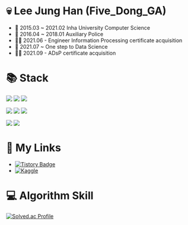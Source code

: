 # :skull: Lee Jung Han (Five_Dong_GA)
- :school:  2015.03 ~ 2021.02 Inha University Computer Science
- 💂  2016.04 ~ 2018.01 Auxiliary Police
- 👨‍🏫 2021.06 - Engineer Information Processing certificate acquisition
- :feet:  2021.07 ~ One step to Data Science
- 👨‍🏫 2021.09 - ADsP certificate acquisition

# :books: Stack
<img src="https://img.shields.io/badge/Python-3776AB?style=flat-square&logo=Python&logoColor=white"/> <img src="https://img.shields.io/badge/C++-00599C?style=flat-square&logo=c%2B%2B&logoColor=white"/> <img src="https://img.shields.io/badge/Java-007396?style=flat-square&logo=Java&logoColor=white"/> 

<img src="https://img.shields.io/badge/TensorFlow-FF6F00?style=flat-square&logo=TensorFlow&logoColor=white"/> <img src="https://img.shields.io/badge/scikit-learn-F7931E?style=flat-square&logo=scikit-learn&logoColor=white"/> <img src="https://img.shields.io/badge/pandas-150458?style=flat-square&logo=pandas&logoColor=white"/>

<img src="https://img.shields.io/badge/Android-3DDC84?style=flat-square&logo=Android&logoColor=white"/> <img src="https://img.shields.io/badge/FireBase-FFCA28?style=flat-square&logo=FireBase&logoColor=white"/> 


# :link: My Links
- [![Tistory Badge](https://img.shields.io/badge/Tech%20Blog-555263?style=flat&logoColor=white)](https://gljhan.tistory.com/)
- [![Kaggle](https://kaggle.com/static/images/open-in-kaggle.svg)](https://www.kaggle.com/fivedongga)


# :computer: Algorithm Skill
[![Solved.ac Profile](http://mazassumnida.wtf/api/v2/generate_badge?boj=gljhan)](https://solved.ac/gljhan/)
